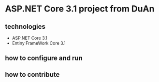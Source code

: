 ﻿# ASP.NET Core 3.1 project from DuAn
## technologies
- ASP.NET Core 3.1
- Entiny FrameWork Core 3.1
## how to configure and run
## how to contribute